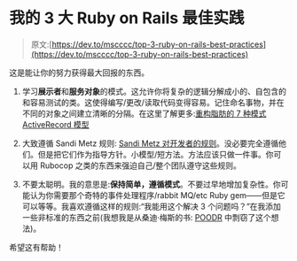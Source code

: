 # 我的 3 大 Ruby on Rails 最佳实践

> 原文:[https://dev.to/mscccc/top-3-ruby-on-rails-best-practices](https://dev.to/mscccc/top-3-ruby-on-rails-best-practices)

这是能让你的努力获得最大回报的东西。

1.  学习**展示者**和**服务对象**的模式。这允许你将复杂的逻辑分解成小的、自包含的和容易测试的类。这使得编写/更改/读取代码变得容易。记住命名事物，并在不同的对象之间建立清晰的分隔。在这里了解更多:[重构脂肪的 7 种模式 ActiveRecord 模型](http://blog.codeclimate.com/blog/2012/10/17/7-ways-to-decompose-fat-activerecord-models/)

2.  大致遵循 Sandi Metz 规则: [Sandi Metz 对开发者的规则](https://robots.thoughtbot.com/sandi-metz-rules-for-developers)。没必要完全遵循他们。但是把它们作为指导方针。小模型/短方法。方法应该只做一件事。你可以用 Rubocop 之类的东西来强迫自己/整个团队遵守这些规则。

3.  不要太聪明。我的意思是:**保持简单，遵循模式**。不要过早地增加复杂性。你可能认为你需要那个奇特的事件处理程序/rabbit MQ/etc Ruby gem——但是它可以等等。我喜欢遵循这样的规则:“我能用这个解决 3 个问题吗？”在我添加一些非标准的东西之前(我想我是从桑迪·梅斯的书: [POODR](http://www.poodr.com/) 中剽窃了这个想法)。

希望这有帮助！
